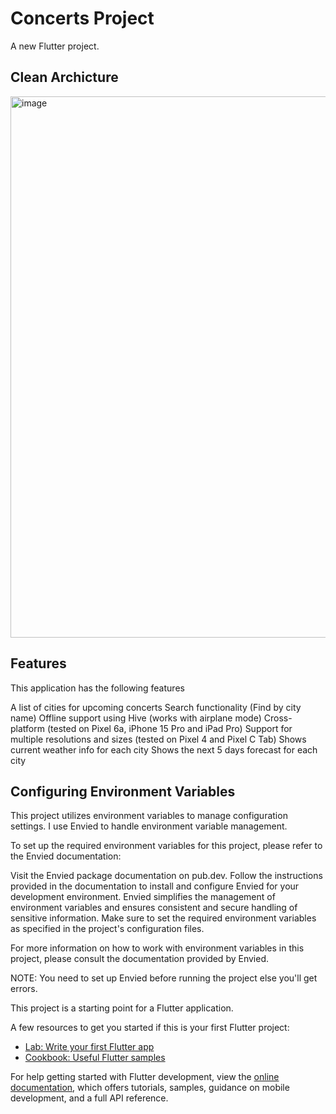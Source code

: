 # Concerts Project

A new Flutter project.

## Clean Archicture

<img width="866" alt="image" src="https://github.com/beatrizmonteiromendes/clean_arch_project/assets/78861681/8ccf67a2-c2f9-47d0-9222-5d0313b824f9">

## Features
This application has the following features

A list of cities for upcoming concerts
Search functionality (Find by city name)
Offline support using Hive (works with airplane mode)
Cross-platform (tested on Pixel 6a, iPhone 15 Pro and iPad Pro)
Support for multiple resolutions and sizes (tested on Pixel 4 and Pixel C Tab)
Shows current weather info for each city
Shows the next 5 days forecast for each city

## Configuring Environment Variables
This project utilizes environment variables to manage configuration settings. I use Envied to handle environment variable management.

To set up the required environment variables for this project, please refer to the Envied documentation:

Visit the Envied package documentation on pub.dev. Follow the instructions provided in the documentation to install and configure Envied for your development environment. Envied simplifies the management of environment variables and ensures consistent and secure handling of sensitive information. Make sure to set the required environment variables as specified in the project's configuration files.

For more information on how to work with environment variables in this project, please consult the documentation provided by Envied.

NOTE: You need to set up Envied before running the project else you'll get errors.


This project is a starting point for a Flutter application.

A few resources to get you started if this is your first Flutter project:

- [Lab: Write your first Flutter app](https://docs.flutter.dev/get-started/codelab)
- [Cookbook: Useful Flutter samples](https://docs.flutter.dev/cookbook)

For help getting started with Flutter development, view the
[online documentation](https://docs.flutter.dev/), which offers tutorials,
samples, guidance on mobile development, and a full API reference.
